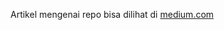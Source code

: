 Artikel mengenai repo bisa dilihat di [medium.com](https://medium.com/@gwoks/belajar-membuat-restful-dengan-spring-boot-jdbc-postgres-part-3-51eb119564b9)

